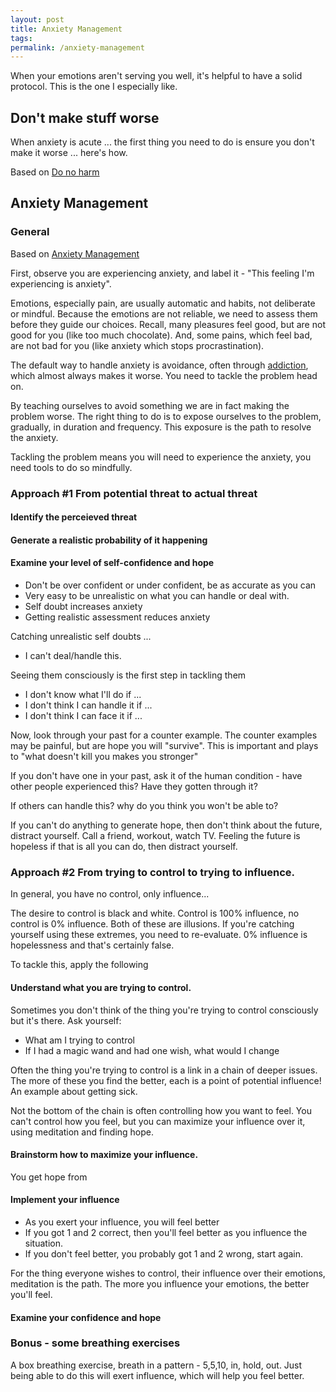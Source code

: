 ```yaml
---
layout: post
title: Anxiety Management
tags:
permalink: /anxiety-management
---
```



When your emotions aren't serving you well, it's helpful to have a solid protocol. This is the one I especially like.

## Don't make stuff worse

When anxiety is acute ... the first thing  you need to do is ensure you don't make it worse ... here's how.

Based on [Do no harm](https://whatilearnedsofar.com/practice/first-order-of-business/)



## Anxiety Management


### General

Based on [Anxiety Management](https://whatilearnedsofar.com/practice/anxiety-management/)

First, observe you are experiencing anxiety,  and label it - "This feeling I'm experiencing is anxiety".

Emotions, especially pain, are usually automatic and habits, not deliberate or mindful.  Because the emotions are not reliable, we need to assess them before they guide our choices. Recall, many pleasures feel good, but are not good for you (like too much chocolate). And, some pains, which feel bad,  are not bad for you (like anxiety which stops procrastination).

The default way to handle anxiety is avoidance, often through [addiction](/addiction),  which almost always makes it worse. You need to tackle the problem head on.

By teaching ourselves to avoid something we are in fact making the problem worse. The right thing to do is to expose ourselves to the problem, gradually, in duration and frequency. This exposure is the path to resolve the anxiety.

Tackling the problem means you will need to experience the anxiety, you need tools to do so mindfully.

### Approach #1 From potential threat to actual threat

#### Identify the perceieved threat

#### Generate a realistic probability of it happening

#### Examine your level of self-confidence and hope

* Don't be over confident or under confident, be as accurate as you can
* Very easy to be unrealistic on what you can handle or deal with.
* Self doubt increases anxiety
* Getting realistic assessment reduces anxiety

Catching unrealistic self doubts ...

* I can't deal/handle this.

Seeing them consciously is the first step in tackling them

* I don't know what I'll do if ...
* I don't think I can handle it if ...
* I don't think I can face it if ...

Now, look through your past for a counter example. The counter examples may be painful, but are hope you will "survive". This is important and plays to "what doesn't kill you makes you stronger"

If you don't have one in your past, ask it of the human condition - have other people experienced this? Have they gotten through it?


If others can handle this? why do  you think you won't be able to?

If you can't do anything to generate hope, then don't think about the future, distract yourself. Call a friend, workout, watch TV.  Feeling the future is hopeless if that is all you can do, then distract yourself.

### Approach #2 From trying to control to trying to influence.

In general, you have no control, only influence...

The desire to control is black and white. Control is 100% influence, no control is 0% influence. Both of these are illusions. If you're catching yourself using these extremes, you need to re-evaluate. 0% influence is hopelessness and that's certainly false.

To tackle this, apply the following

#### Understand what you are trying to control.

Sometimes you don't think of the thing you're trying to control consciously but it's there. Ask yourself:

- What am I trying to control
- If I had a magic wand and had one wish, what would I change

Often the thing you're trying to control is a link in a chain of deeper issues. The more of these you find the better, each is a point of potential influence! An example about getting sick.


Not the bottom of the chain is often controlling how you want to feel. You can't control how you feel, but you can maximize your influence over it, using meditation and finding hope.


#### Brainstorm how to maximize your influence.

You get hope from


#### Implement your influence

- As you exert your influence, you will feel better
- If you got 1 and 2 correct, then you'll feel better as you influence the situation.
- If you don't feel better, you probably got 1 and 2 wrong, start again.

For the thing everyone wishes to control, their influence over their emotions, meditation is the path. The more you influence your emotions, the better you'll feel.

#### Examine your confidence and hope


### Bonus - some breathing exercises

A box breathing exercise, breath in a pattern - 5,5,10, in, hold, out. Just being able to do this will exert influence, which will help you feel better.



